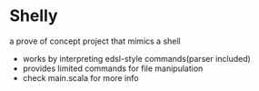 # Shelly
a prove of concept project that mimics a shell

- works by interpreting edsl-style commands(parser included)
- provides limited commands for file manipulation
- check main.scala for more info